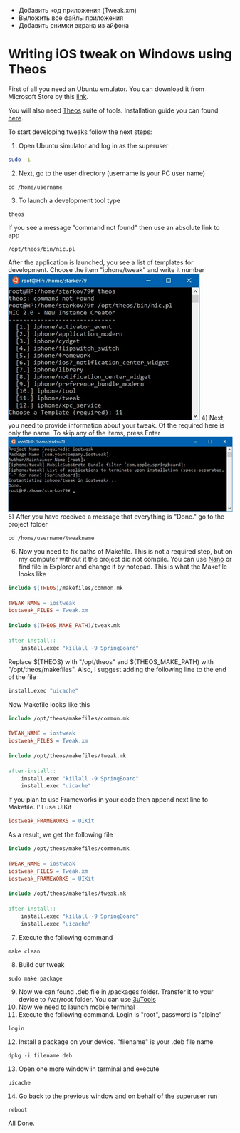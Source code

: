 - Добавить код приложения (Tweak.xm)
- Выложить все файлы приложения
- Добавить снимки экрана из айфона


# Writing iOS tweak on Windows using Theos

First of all you need an Ubuntu emulator. You can download it from Microsoft Store by this [link](https://www.microsoft.com/store/productId/9NBLGGH4MSV6).

You will also need [Theos](https://github.com/theos/theos) suite of tools. Installation guide you can found [here](https://github.com/theos/theos/wiki/Installation).

To start developing tweaks follow the next steps:
1) Open Ubuntu simulator and log in as the superuser
```Bash
sudo -i
```
2) Next, go to the user directory (username is your PC user name)
```
cd /home/username
```
3) To launch a development tool type
```
theos
```
If you see a message "command not found" then use an absolute link to app 
```
/opt/theos/bin/nic.pl
```
After the application is launched, you see a list of templates for development. Choose the item "iphone/tweak" and write it number<br/>
![](temp/2.jpg?raw=true "Launch development tool")
4) Next, you need to provide information about your tweak. Of the required here is only the name. To skip any of the items, press Enter<br/>
![](temp/3.jpg?raw=true "Provide information about the tweak")
5) After you have received a message that everything is "Done." go to the project folder
```
cd /home/username/tweakname
```
6) Now you need to fix paths of Makefile. This is not a required step, but on my computer without it the project did not compile. You can use [Nano](https://en.wikipedia.org/wiki/Nano) or find file in Explorer and change it by notepad. This is what the Makefile looks like
```Makefile
include $(THEOS)/makefiles/common.mk

TWEAK_NAME = iostweak
iostweak_FILES = Tweak.xm

include $(THEOS_MAKE_PATH)/tweak.mk

after-install::
	install.exec "killall -9 SpringBoard"
```
Replace $(THEOS) with "/opt/theos" and $(THEOS_MAKE_PATH) with "/opt/theos/makefiles". Also, I suggest adding the following line to the end of the file 
```Makefile
install.exec "uicache"
```
Now Makefile looks like this
```Makefile
include /opt/theos/makefiles/common.mk

TWEAK_NAME = iostweak
iostweak_FILES = Tweak.xm

include /opt/theos/makefiles/tweak.mk

after-install::
	install.exec "killall -9 SpringBoard"
	install.exec "uicache"
```
If you plan to use Frameworks in your code then append next line to Makefile. I'll use UIKit
```Makefile
iostweak_FRAMEWORKS = UIKit
```
As a result, we get the following file
```Makefile
include /opt/theos/makefiles/common.mk

TWEAK_NAME = iostweak
iostweak_FILES = Tweak.xm
iostweak_FRAMEWORKS = UIKit

include /opt/theos/makefiles/tweak.mk

after-install::
	install.exec "killall -9 SpringBoard"
	install.exec "uicache"
```

<!--- 
![](temp/5.jpg?raw=true "Open Makefile")
Replace $(THEOS) with "/opt/theos" and $(THEOS_MAKE_PATH) with "/opt/theos/makefiles". Now Makefile looks like this
![](temp/6.jpg?raw=true "Fix Makefile")
Also, I suggest adding the following line to the end of the file 
```Makefile
install.exec "uicache"
```
And in the end we get the following view
![](temp/7.jpg?raw=true "Makefile finish")
If you plan to use Frameworks in your code then append next line to Makefile. I'll use UIKit
```Makefile
tweakname_FRAMEWORKS = UIKit
```
![](temp/8.jpg?raw=true "Frameworks") 
--->

7) Execute the following command
```
make clean
```
8) Build our tweak
```
sudo make package
```
9) Now we can found .deb file in /packages folder. Transfer it to your device to /var/root folder. You can use [3uTools](http://www.3u.com/)
10) Now we need to launch mobile terminal
11) Execute the following command. Login is "root", password is "alpine"
```
login
```
12) Install a package on your device. "filename" is your .deb file name
```
dpkg -i filename.deb
```
13) Open one more window in terminal and execute
```
uicache
```
14) Go back to the previous window and on behalf of the superuser run
```
reboot
```

All Done.
